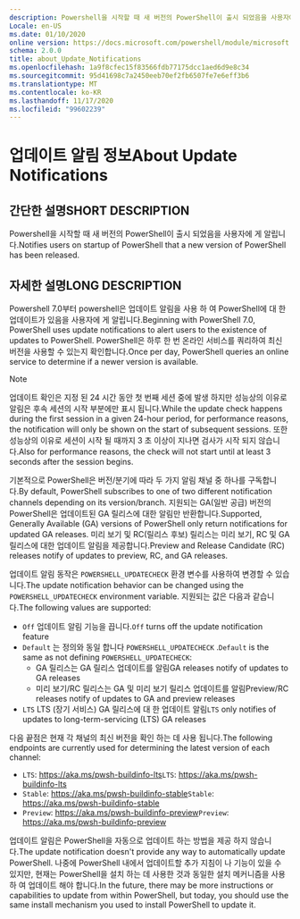 ```yaml
---
description: Powershell을 시작할 때 새 버전의 PowerShell이 출시 되었음을 사용자에 게 알립니다.
Locale: en-US
ms.date: 01/10/2020
online version: https://docs.microsoft.com/powershell/module/microsoft.powershell.core/about/about_update_notifications?view=powershell-7.2&WT.mc_id=ps-gethelp
schema: 2.0.0
title: about_Update_Notifications
ms.openlocfilehash: 1a9f8cfec15f83566fdb77175dcc1aed6d9e8c34
ms.sourcegitcommit: 95d41698c7a2450eeb70ef2fb6507fe7e6eff3b6
ms.translationtype: MT
ms.contentlocale: ko-KR
ms.lasthandoff: 11/17/2020
ms.locfileid: "99602239"
---
```

# <a name="about-update-notifications"></a><span data-ttu-id="7529c-103">업데이트 알림 정보</span><span class="sxs-lookup"><span data-stu-id="7529c-103">About Update Notifications</span></span>

## <a name="short-description"></a><span data-ttu-id="7529c-104">간단한 설명</span><span class="sxs-lookup"><span data-stu-id="7529c-104">SHORT DESCRIPTION</span></span>

<span data-ttu-id="7529c-105">Powershell을 시작할 때 새 버전의 PowerShell이 출시 되었음을 사용자에 게 알립니다.</span><span class="sxs-lookup"><span data-stu-id="7529c-105">Notifies users on startup of PowerShell that a new version of PowerShell has been released.</span></span>

## <a name="long-description"></a><span data-ttu-id="7529c-106">자세한 설명</span><span class="sxs-lookup"><span data-stu-id="7529c-106">LONG DESCRIPTION</span></span>

<span data-ttu-id="7529c-107">Powershell 7.0부터 powershell은 업데이트 알림을 사용 하 여 PowerShell에 대 한 업데이트가 있음을 사용자에 게 알립니다.</span><span class="sxs-lookup"><span data-stu-id="7529c-107">Beginning with PowerShell 7.0, PowerShell uses update notifications to alert users to the existence of updates to PowerShell.</span></span> <span data-ttu-id="7529c-108">PowerShell은 하루 한 번 온라인 서비스를 쿼리하여 최신 버전을 사용할 수 있는지 확인합니다.</span><span class="sxs-lookup"><span data-stu-id="7529c-108">Once per day, PowerShell queries an online service to determine if a newer version is available.</span></span>

> [!NOTE]
> <span data-ttu-id="7529c-109">업데이트 확인은 지정 된 24 시간 동안 첫 번째 세션 중에 발생 하지만 성능상의 이유로 알림은 후속 세션의 시작 부분에만 표시 됩니다.</span><span class="sxs-lookup"><span data-stu-id="7529c-109">While the update check happens during the first session in a given 24-hour period, for performance reasons, the notification will only be shown on the start of subsequent sessions.</span></span> <span data-ttu-id="7529c-110">또한 성능상의 이유로 세션이 시작 될 때까지 3 초 이상이 지나면 검사가 시작 되지 않습니다.</span><span class="sxs-lookup"><span data-stu-id="7529c-110">Also for performance reasons, the check will not start until at least 3 seconds after the session begins.</span></span>

<span data-ttu-id="7529c-111">기본적으로 PowerShell은 버전/분기에 따라 두 가지 알림 채널 중 하나를 구독합니다.</span><span class="sxs-lookup"><span data-stu-id="7529c-111">By default, PowerShell subscribes to one of two different notification channels depending on its version/branch.</span></span> <span data-ttu-id="7529c-112">지원되는 GA(일반 공급) 버전의 PowerShell은 업데이트된 GA 릴리스에 대한 알림만 반환합니다.</span><span class="sxs-lookup"><span data-stu-id="7529c-112">Supported, Generally Available (GA) versions of PowerShell only return notifications for updated GA releases.</span></span> <span data-ttu-id="7529c-113">미리 보기 및 RC(릴리스 후보) 릴리스는 미리 보기, RC 및 GA 릴리스에 대한 업데이트 알림을 제공합니다.</span><span class="sxs-lookup"><span data-stu-id="7529c-113">Preview and Release Candidate (RC) releases notify of updates to preview, RC, and GA releases.</span></span>

<span data-ttu-id="7529c-114">업데이트 알림 동작은 `POWERSHELL_UPDATECHECK` 환경 변수를 사용하여 변경할 수 있습니다.</span><span class="sxs-lookup"><span data-stu-id="7529c-114">The update notification behavior can be changed using the `POWERSHELL_UPDATECHECK` environment variable.</span></span> <span data-ttu-id="7529c-115">지원되는 값은 다음과 같습니다.</span><span class="sxs-lookup"><span data-stu-id="7529c-115">The following values are supported:</span></span>

- <span data-ttu-id="7529c-116">`Off` 업데이트 알림 기능을 끕니다.</span><span class="sxs-lookup"><span data-stu-id="7529c-116">`Off` turns off the update notification feature</span></span>
- <span data-ttu-id="7529c-117">`Default` 는 정의와 동일 합니다 `POWERSHELL_UPDATECHECK` .</span><span class="sxs-lookup"><span data-stu-id="7529c-117">`Default` is the same as not defining `POWERSHELL_UPDATECHECK`:</span></span>
  - <span data-ttu-id="7529c-118">GA 릴리스는 GA 릴리스 업데이트를 알림</span><span class="sxs-lookup"><span data-stu-id="7529c-118">GA releases notify of updates to GA releases</span></span>
  - <span data-ttu-id="7529c-119">미리 보기/RC 릴리스는 GA 및 미리 보기 릴리스 업데이트를 알림</span><span class="sxs-lookup"><span data-stu-id="7529c-119">Preview/RC releases notify of updates to GA and preview releases</span></span>
- <span data-ttu-id="7529c-120">`LTS` LTS (장기 서비스) GA 릴리스에 대 한 업데이트 알림</span><span class="sxs-lookup"><span data-stu-id="7529c-120">`LTS` only notifies of updates to long-term-servicing (LTS) GA releases</span></span>

<span data-ttu-id="7529c-121">다음 끝점은 현재 각 채널의 최신 버전을 확인 하는 데 사용 됩니다.</span><span class="sxs-lookup"><span data-stu-id="7529c-121">The following endpoints are currently used for determining the latest version of each channel:</span></span>

- <span data-ttu-id="7529c-122">`LTS`: https://aka.ms/pwsh-buildinfo-lts</span><span class="sxs-lookup"><span data-stu-id="7529c-122">`LTS`: https://aka.ms/pwsh-buildinfo-lts</span></span>
- <span data-ttu-id="7529c-123">`Stable`: https://aka.ms/pwsh-buildinfo-stable</span><span class="sxs-lookup"><span data-stu-id="7529c-123">`Stable`: https://aka.ms/pwsh-buildinfo-stable</span></span>
- <span data-ttu-id="7529c-124">`Preview`: https://aka.ms/pwsh-buildinfo-preview</span><span class="sxs-lookup"><span data-stu-id="7529c-124">`Preview`: https://aka.ms/pwsh-buildinfo-preview</span></span>

<span data-ttu-id="7529c-125">업데이트 알림은 PowerShell을 자동으로 업데이트 하는 방법을 제공 하지 않습니다.</span><span class="sxs-lookup"><span data-stu-id="7529c-125">The update notification doesn't provide any way to automatically update PowerShell.</span></span> <span data-ttu-id="7529c-126">나중에 PowerShell 내에서 업데이트할 추가 지침이 나 기능이 있을 수 있지만, 현재는 PowerShell을 설치 하는 데 사용한 것과 동일한 설치 메커니즘을 사용 하 여 업데이트 해야 합니다.</span><span class="sxs-lookup"><span data-stu-id="7529c-126">In the future, there may be more instructions or capabilities to update from within PowerShell, but today, you should use the same install mechanism you used to install PowerShell to update it.</span></span>

